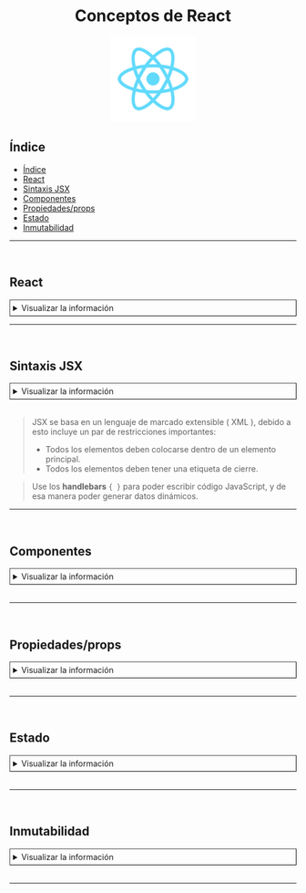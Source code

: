 <h1 align="center" >Conceptos de React</h1>

<div align="center">
<img src="https://raw.githubusercontent.com/github/explore/80688e429a7d4ef2fca1e82350fe8e3517d3494d/topics/react/react.png" width=150 alt="React-logo"/>
</div>

## Índice


- [Índice](#índice)
- [React](#react)
- [Sintaxis JSX](#sintaxis-jsx)
- [Componentes](#componentes)
- [Propiedades/props](#propiedadesprops)
- [Estado](#estado)
- [Inmutabilidad](#inmutabilidad)

---

<br/>

## React

<details style="border: 1px outset #444; padding:5px;cursor:pointer" >
<summary>Visualizar la información</summary>
<br/>

- [React](https://es.reactjs.org/), es una biblioteca de JavaScript para construir interfaces de usuario.

- Es **declarativo**

- Se basa en **componentes**

- Tiene el objetivo de facilitar el desarrollo de aplicaciones de una sola página ( Simple Page Aplication )

- Fue creada por Facebook, es de código abierto, es mantenida por la comunidad de software libre y por Facebook.
</details>

---
<br/>

## Sintaxis JSX

<details style="border: 1px outset #444; padding:5px;cursor:pointer">
<summary>Visualizar la información</summary>
<br/>

- React usa una sintaxis especial conocida como XML de JavaScript ( **JSX** ).

- JSX le permite integrar HTML y JavaScript en un mismo archivo e incluso en una misma línea de código.

- Usando **JSX** puede basarse en la sintaxis de JavaScript para inyectar la lógica de su aplicación dentro de "elementos HTML".

</details>

<br/>

> JSX se basa en un lenguaje de marcado extensible ( XML ), debido a esto incluye un par de restricciones importantes:  
> - Todos los elementos deben colocarse dentro de un elemento principal.
> - Todos los elementos deben tener una etiqueta de cierre.

> Use los **handlebars**  `{ }` para poder escribir código JavaScript, y de esa manera poder generar datos dinámicos.

---
<br/>

## Componentes

<details style="border: 1px outset #444; padding:5px;cursor:pointer" >
  <summary>Visualizar la información</summary>
  <br/>

- El desarrollo de React se basa en componentes

- Los componentes se usan para dividir lógicamente la aplicación ( **modularidad** ).

- Los componentes son unidades independientes que estan diseñados para **reutilización de código** y para la **modularidad**

- Se puede crear componentes utilizando funciones o clases.


</details>
<br/>

---

<br/>

## Propiedades/props

<details style="border: 1px outset #444; padding:5px;cursor:pointer">
<summary>Visualizar la información</summary>
<br/>

- > Las props, son valores **inmutables**, es decir, son de solo **lectura** ( no se puede modificar el valor de las props ).

- Las props, almacenan todos los datos que le pases al componente, es decir, una sola variable almacena toda esa información, una opción para obtener esos datos sería utilizar la desestructuración.

- Gracias a las **props** existe la posibilidad de que el comportamiento y la interfaz de nuestros componentes cambien.

</details>
<br/>

---

<br/>

## Estado

<details style="border: 1px outset #444; padding:5px;cursor:pointer">
<summary>Visualizar la información</summary>
<br/>

- **El estado** almacena los datos que esperamos cambiar durante el ciclo de vida de la aplicación.

- Básicamente, si el valor puede cambiar, debe formar parte del estado de la aplicación.

- **El estado** *son* los datos que se pueden cambiar y compartir entre los componentes de la aplicación.

- Cualquier **tipo de datos** u **objetos** de JavaScript se pueden registrar como estado en React.

- >**React** administra el **estado** de varias maneras. Una de las principales formas es mediante los **Hooks**

</details>
<br/>

---
<br/>

## Inmutabilidad

<details style="border: 1px outset #444; padding:5px;cursor:pointer">
<summary>Visualizar la información</summary>
<br/>

- Uno de los principios básicos de React es el concepto de inmutabilidad.

- La **inmutabilidad** significa que los valores no se actualizan, sino que se establecen en nuevas copias de los datos.

- El **estado** en React es inmutable, eso significa que cuando se invoca la función actualizadora del estado, la variable que almacena el estado no se modifica, en lugar de eso, se crea una copia nueva.

- Al mantener el estado inmutable, **React** puede determinar mejor lo que ha cambiado, ya que los valores originales siguen existiendo. Este uso continuo de nuevas copias permite almacenar el historial o aplicar otras funciones avanzadas.

</details>
<br/>

---
<br/>
